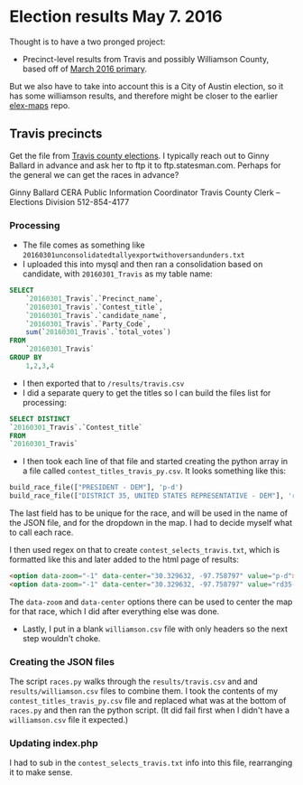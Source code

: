 Election results May 7. 2016
===============================

Thought is to have a two pronged project:

* Precinct-level results from Travis and possibly Williamson County, based off of [March 2016 primary](http://projects.statesman.com/databases/election-results-20160507/).

But we also have to take into account this is a City of Austin election, so it has some williamson results, and therefore might be closer to the earlier [elex-maps](https://github.com/statesman/elex-maps) repo.

## Travis precincts

Get the file from [Travis county elections](elections@traviscoutytx.gov). I typically reach out to Ginny Ballard in advance and ask her to ftp it to ftp.statesman.com. Perhaps for the general we can get the races in advance?

Ginny Ballard CERA
Public Information Coordinator
Travis County Clerk – Elections Division
512-854-4177

### Processing
* The file comes as something like `20160301unconsolidatedtallyexportwithoversandunders.txt`
* I uploaded this into mysql and then ran a consolidation based on candidate, with `20160301_Travis` as my table name:

``` sql
SELECT
    `20160301_Travis`.`Precinct_name`,
    `20160301_Travis`.`Contest_title`,
    `20160301_Travis`.`candidate_name`,
    `20160301_Travis`.`Party_Code`,
    sum(`20160301_Travis`.`total_votes`)
FROM
    `20160301_Travis`
GROUP BY
    1,2,3,4
```

* I then exported that to `/results/travis.csv`
* I did a separate query to get the titles so I can build the files list for processing:

``` sql
SELECT DISTINCT
`20160301_Travis`.`Contest_title`
FROM
`20160301_Travis`
```

* I then took each line of that file and started creating the python array in a file called `contest_titles_travis_py.csv`. It looks something like this:

``` python
build_race_file(["PRESIDENT - DEM"], 'p-d')
build_race_file(["DISTRICT 35, UNITED STATES REPRESENTATIVE - DEM"], 'rd35-d')
```

The last field has to be unique for the race, and will be used in the name of the JSON file, and for the dropdown in the map. I had to decide myself what to call each race.

I then used regex on that to create `contest_selects_travis.txt`, which is formatted like this and later added to the html page of results:

``` html
<option data-zoom="-1" data-center="30.329632, -97.758797" value="p-d">PRESIDENT - DEM</option>
<option data-zoom="-1" data-center="30.329632, -97.758797" value="rd35-d">DISTRICT 35, UNITED STATES REPRESENTATIVE - DEM</option>

```

The `data-zoom` and `data-center` options there can be used to center the map for that race, which I did after everything else was done.

* Lastly, I put in a blank `williamson.csv` file with only headers so the next step wouldn't choke.

### Creating the JSON files

The script `races.py` walks through the `results/travis.csv` and and `results/williamson.csv` files to combine them. I took the contents of my `contest_titles_travis_py.csv` file and replaced what was at the bottom of `races.py` and then ran the python script. (It did fail first when I didn't have a `williamson.csv` file it expected.)

### Updating index.php

I had to sub in the `contest_selects_travis.txt` info into this file, rearranging it to make sense.
